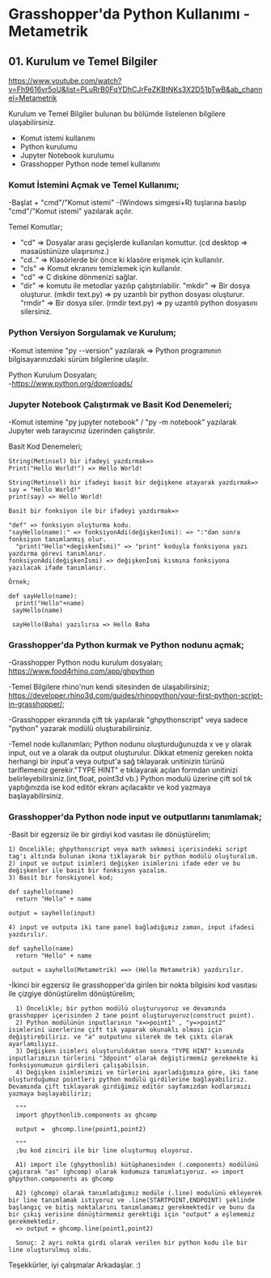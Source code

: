 # Grasshopper'da Python Kullanımı - Metametrik
## 01. Kurulum ve Temel Bilgiler

https://www.youtube.com/watch?v=Fh9616vr5oU&list=PLuRrB0FqYDhCJrFeZKBtNKs3X2D51bTwB&ab_channel=Metametrik

Kurulum ve Temel Bilgiler bulunan bu bölümde listelenen bilgilere ulaşabilirsiniz.

  - Komut istemi kullanımı
  - Python kurulumu
  - Jupyter Notebook kurulumu
  - Grasshopper Python node temel kullanımı
  
  ### Komut İstemini Açmak ve Temel Kullanımı;
  
  -Başlat + "cmd"/"Komut istemi" 
  -(Windows simgesi+R) tuşlarına basılıp "cmd"/"Komut istemi" yazılarak açılır.
 
 Temel Komutlar;
 - "cd" => Dosyalar arası geçişlerde kullanılan komuttur. (cd desktop => masaüstünüze ulaşırsınız.)
 - "cd.." => Klasörlerde bir önce ki klasöre erişmek için kullanılır.
 - "cls" => Komut ekranını temizlemek için kullanılır.
 - "cd\" => C diskine dönmenizi sağlar.
 - "dir" => komutu ile metodlar yazılıp çalıştırılabilir.
    "mkdir" => Bir dosya oluşturur. (mkdir text.py) => py uzantılı bir python dosyası oluşturur.
    "rmdir" => Bir dosya siler. (rmdir text.py) => py uzantılı python dosyasını silersiniz.
   
  ### Python Versiyon Sorgulamak ve Kurulum;
   
 -Komut istemine "py --version" yazılarak => Python programının bilgisayarınızdaki sürüm bilgilerine ulaşılır.
  
  Python Kurulum Dosyaları;  
 -https://www.python.org/downloads/
 
 ### Jupyter Notebook Çalıştırmak ve Basit Kod Denemeleri;
 
 -Komut istemine "py jupyter notebook" / "py -m notebook" yazılarak Jupyter web tarayıcınız üzerinden çalıştırılır.
 
  Basit Kod Denemeleri;
  
    String(Metinsel) bir ifadeyi yazdırmak=>
    Print("Hello World!") => Hello World!
    
    String(Metinsel) bir ifadeyi basit bir değişkene atayarak yazdırmak=>
    say = "Hello World!"
    print(say) => Hello World!
    
    Basit bir fonksiyon ile bir ifadeyi yazdırmak=>
    
    "def" => fonksiyon oluşturma kodu.
    "sayHello(name):" => fonksiyonAdi(değişkenİsmi): => ":"dan sonra fonksiyon tanımlanmış olur.
      "print("Hello"+degiskenİsmi)" => "print" koduyla fonksiyona yazı yazdırma görevi tanımlanır.
    fonksiyonAdi(değişkenİsmi) => değişkenİsmi kısmına fonksiyona yazılacak ifade tanımlanır.
    
    Örnek;
    
    def sayHello(name):
      print("Hello"+name)
     sayHello(name)
     
     sayHello(Baha) yazılırsa => Hello Baha 
   
   ### Grasshopper'da Python kurmak ve Python nodunu açmak;
   
   -Grasshopper Python nodu kurulum dosyaları;
   https://www.food4rhino.com/app/ghpython
    
   -Temel Bilgilere rhino'nun kendi sitesinden de ulaşabilirsiniz;
   https://developer.rhino3d.com/guides/rhinopython/your-first-python-script-in-grasshopper/;
    
   
   -Grasshopper ekranında çift tık yapılarak "ghpythonscript" veya sadece "python" yazarak modülü oluşturabilirsiniz.
   
   -Temel node kullanımları;
   Python nodunu oluşturduğunuzda x ve y olarak input, out ve a olarak da output oluşturulur.
   Dikkat etmeniz gereken nokta herhangi bir input'a veya output'a sağ tıklayarak unitinizin türünü tariflemeniz gerekir."TYPE HINT" e tıklayarak açılan formdan unitinizi belirleyebilirsiniz.(int,float, point3d vb.)
   Python modulü üzerine çift sol tık yaptığınızda ise kod editör ekranı açılacaktır ve kod yazmaya başlayabilirsiniz.
   
   
   ### Grasshopper'da Python node input ve outputlarını tanımlamak;
   
   -Basit bir egzersiz ile bir girdiyi kod vasıtası ile dönüştürelim;
  
    1) Öncelikle; ghpythonscript veya math sekmesi içerisindeki script tag'ı altında bulunan ikona tıklayarak bir python modülü oluşturalım. 
    2) input ve output isimleri değişken isimlerini ifade eder ve bu değişkenler ile basit bir fonksiyon yazalım. 
    3) Basit bir fonskiyonel kod;
    
    def sayhello(name)
      return "Hello" + name
    
    output = sayhello(input)
    
    4) input ve outputa iki tane panel bağladığımız zaman, input ifadesi yazdırılır.
    
    def sayhello(name)
      return "Hello" + name
    
     output = sayhello(Metametrik) ==> (Hello Metametrik) yazdırılır.  
     
   -İkinci bir egzersiz ile grasshopper'da girilen bir nokta bilgisini kod vasıtası ile çizgiye dönüştürelim dönüştürelim;
      
      1) Öncelikle; bir python modülü oluşturuyoruz ve devamında grasshopper içerisinden 2 tane point oluşturuyoruz(construct point). 
      2) Python modülünün inputlarının "x=>point1" , "y=>point2" isimlerini üzerlerine çift tık yaparak okunaklı olması için değiştirebiliriz. ve "a" outputunu silerek de tek çıktı olarak ayarlamılıyız.
      3) Değişken isimleri oluşturulduktan sonra "TYPE HINT" kısmında inputlarımızın türlerini "3dpoint" olarak değiştirmemiz gerekmekte ki fonksiyonumuzun girdileri çalışabilsin.
      4) Değişken isimlerimizi ve türlerini ayarladığımıza göre, iki tane oluşturduğumuz pointleri python modülü girdilerine bağlayabiliriz. Devamında çift tıklayarak girdiğimiz editör sayfamızdan kodlarımızı yazmaya başlayabiliriz;
     
      """
      import ghpythonlib.components as ghcomp
      
      output =  ghcomp.line(point1,point2)
      
      """
      ;bu kod zinciri ile bir line oluşturmuş oluyoruz.
      
      A1) import ile (ghpythonlib) kütüphanesinden (.components) modülünü çağırarak "as" (ghcomp) olarak kodumuza tanımlatıyoruz. => import ghpython.components as ghcomp
      
      A2) (ghcomp) olarak tanımladığımız modüle (.line) modulünü ekleyerek bir line tanımlamak istiyoruz ve .line(STARTPOINT,ENDPOINT) şeklinde başlangıç ve bitiş noktalarını tanımlamamız gerekmektedir ve bunu da bir çıkış verisine dönüştürmemiz gerektiği için "output" a eşlememiz gerekmektedir.
      => output = ghcomp.line(point1,point2)
  
      Sonuç: 2 ayrı nokta girdi olarak verilen bir python kodu ile bir line oluşturulmuş oldu.
      
   Teşekkürler, iyi çalışmalar Arkadaşlar. :)
      
      
      
      

      
    
    
    
    
    
     
      
     
    
    
    
 
 
 
 
 
 
 
